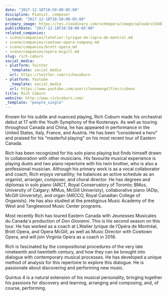 ```yaml
---
date: "2017-12-18T10:50:00-05:00"
discipline: Pianist, composer
lastmod: "2017-12-18T10:50:00-05:00"
primary_image: https://res.cloudinary.com/schmopera/image/upload/v1546738613/media/2019/01/RichCoburn.jpg
publishDate: "2017-12-18T10:50:00-05:00"
related_companies:
- scene/companies/latelier-lyrique-de-lopra-de-montral.md
- scene/companies/cowtown-opera-company.md
- scene/companies/brott-opera.md
- scene/companies/opera-mcgill.md
slug: rich-coburn
social_media:
- platform: Twitter
  _template: social_media
  url: https://twitter.com/richacoburn
- platform: Youtube
  _template: social_media
  url: https://www.youtube.com/user/cleanmongolfier/videos
title: Rich Coburn
website: http://www.richcoburn.com/
_template: "people_single"
---
```

Known for his subtle and nuanced playing, Rich Coburn made his orchestral debut at 17 with the Youth Symphony of the Kootenays. As well as touring throughout Canada and China, he has appeared in performance in the United States, Italy, France, and Austria. He has been “considered a hero” and praised for his “masterful playing” on his most recent tour of Eastern Canada. 

Rich has been recognized for his solo piano playing but finds himself drawn to collaboration with other musicians. His favourite musical experience is playing duets and two piano repertoire with his twin brother, who is also a professional musician. Although his primary work is as a vocal collaborator and coach, Rich enjoys versatility; he balances an active schedule as an organist, arranger, composer, and choral director. He has degrees and diplomas in solo piano (ARCT, Royal Conservatory of Toronto; BMus, University of Calgary; MMus, McGill Univeristy), collaborative piano (ADip, McGill University), and organ (ARCCO, Royal Canadian College of Organists). He has also studied at the prestigious Music Academy of the West and Tanglewood Music Center programs. 

Most recently Rich has toured Eastern Canada with Jeunesses Musicales du Canada's production of *Don Giovanni*. This is his second season on this tour. He has worked as a coach at L’Atelier lyrique de l’Opéra de Montréal, Brott Opera, and Opera McGill, as well as Music Director with Cowtown Opera, and will join Virginia Opera as a coach in 2018. 

Rich is fascinated by the compositional procedures of the very late nineteenth and twentieth century, and how they can be brought into dialogue with contemporary musical processes.  He has developed a unique method of analysis for this repertoire to explore this dialogue. He is passionate about discovering and performing new music. 

Quintus 4 is a natural extension of his musical personality, bringing together his passions for discovery and learning, arranging and composing, and, of course, performing.